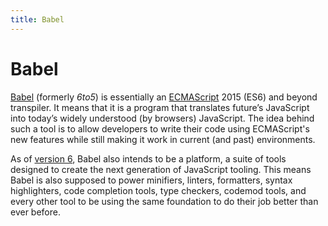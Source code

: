 ```yaml
---
title: Babel
---
```


# Babel

[Babel](https://babeljs.io/) (formerly *6to5*) is essentially an [ECMAScript](/glossary/ECMASCRIPT.md) 2015 (ES6) and beyond transpiler. It means that it is a program that translates future’s JavaScript into today’s widely understood (by browsers) JavaScript. The idea behind such a tool is to allow developers to write their code using ECMAScript's new features while still making it work in current (and past) environments.

As of [version 6](http://babeljs.io/blog/2015/10/29/6.0.0/), Babel also intends to be a platform, a suite of tools designed to create the next generation of JavaScript tooling. This means Babel is also supposed to power minifiers, linters, formatters, syntax highlighters, code completion tools, type checkers, codemod tools, and every other tool to be using the same foundation to do their job better than ever before.
